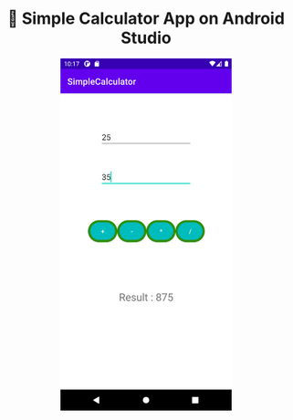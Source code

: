 <h1 align=center>📱 Simple Calculator App on Android Studio</h1>

<p align=center>
<img src = "https://github.com/zumrudu-anka/android-studio-simple-calculator/blob/main/presentation/img1.png" alt="Screenshot" width = 300></img>
</p>
